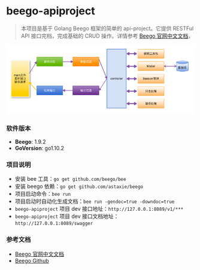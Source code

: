 # beego-apiproject

> 本项目是基于 Golang Beego 框架的简单的 api-project。它提供 RESTFul API 接口完档，完成基础的 CRUD 操作。详情参考 [Beego 官网中文文档](https://beego.me/docs/quickstart/)，

![beego MVC](https://github.com/huwanyang/beego-webproject/blob/master/static/img/beego-flow.png)

### 软件版本

* **Beego**: 1.9.2
* **GoVersion**: go1.10.2

### 项目说明

* 安装 bee 工具：`go get github.com/beego/bee`
* 安装 beego 依赖：`go get github.com/astaxie/beego`
* 项目启动命令：`bee run`
* 项目启动时自动化生成文档：`bee run -gendoc=true -downdoc=true`
* `beego-apiproject` 项目 dev 接口地址：`http://127.0.0.1:8089/v1/***`
* `beego-apiproject` 项目 dev 接口文档地址：`http://127.0.0.1:8089/swagger`

### 参考文档

* [Beego 官网中文文档](https://beego.me/docs/intro/)
* [Beego Github](https://github.com/astaxie/beego)